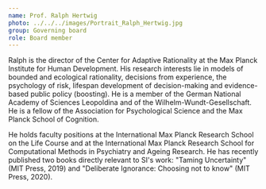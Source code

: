 ```yaml
---
name: Prof. Ralph Hertwig
photo: ../../../images/Portrait_Ralph_Hertwig.jpg
group: Governing board
role: Board member
---
```


Ralph is the director of the Center for Adaptive Rationality at the Max Planck Institute for Human Development. His research interests lie in models of bounded and ecological rationality, decisions from experience, the psychology of risk, lifespan development of decision-making and evidence-based public policy (boosting). He is a member of the German National Academy of Sciences Leopoldina and of the Wilhelm-Wundt-Gesellschaft. He is a fellow of the Association for Psychological Science and the Max Planck School of Cognition.

He holds faculty positions at the International Max Planck Research School on the Life Course and at the International Max Planck Research School for Computational Methods in Psychiatry and Ageing Research. He has recently published two books directly relevant to SI's work: "Taming Uncertainty" (MIT Press, 2019) and "Deliberate Ignorance: Choosing not to know" (MIT Press, 2020).
